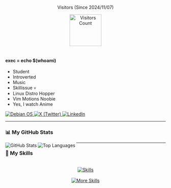 <div align="center">

Visitors (Since 2024/11/07)

<img src="https://count.getloli.com/@mycounter?name=mycounter&theme=original-new&padding=7&offset=0&align=top&scale=1&pixelated=1&darkmode=0&num=1" alt="Visitors Count" height="100">

</div>
<br>

#### exec = echo $(whoami)

- Student
- Introverted
- Music
- Skillissue 💀
- Linux Distro Hopper
- Vim Motions Noobie
- Yes, I watch Anime

<div style="display: inline-block;">
  <a href="https://www.debian.org/">
    <img src="https://img.shields.io/badge/OS-Debian-teal?logo=debian&logoColor=white" alt="Debian OS" />
  </a>

  <a href="https://x.com/kristyanureeves">
    <img src="https://img.shields.io/badge/X-%40kristyanureeves-teal?logo=x&logoColor=white" alt="X (Twitter)" />
  </a>

  <a href="https://www.linkedin.com/in/christian-de-leon-1991b0341">
    <img src="https://img.shields.io/badge/LinkedIn-Christian%20De%20Leon-teal?logo=linkedin&logoColor=white" alt="LinkedIn" />
  </a>
</div>



---

### 📊 My GitHub Stats


<a href="https://github.com/ksandeleon">
 <img align='left' src="https://github-readme-stats.vercel.app/api?username=ksandeleon&show_icons=true&theme=radical" alt="GitHub Stats" />
</a>
<a href="https://github.com/ksandeleon">
 <img align='left' src="https://github-readme-stats.vercel.app/api/top-langs/?username=ksandeleon&layout=compact&theme=radical" alt="Top Languages" />
</a>






---

### 🚀 My Skills

<br/>
<div align="center">
 <a href="https://skillicons.dev">
  <img src="https://skillicons.dev/icons?i=flutter,python,c,cpp,java,html,css,js" alt="Skills" />
 </a>
 <br/><br/>
 <a href="https://skillicons.dev">
  <img src="https://skillicons.dev/icons?i=dotnet,mysql,dart,git,github,linux,idea,vscode,visualstudio,vim,androidstudio" alt="More Skills" />
 </a>
</div>
